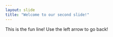 ```yaml
---
layout: slide
title: "Welcome to our second slide!"
---
```

This is the fun line!
Use the left arrow to go back!
